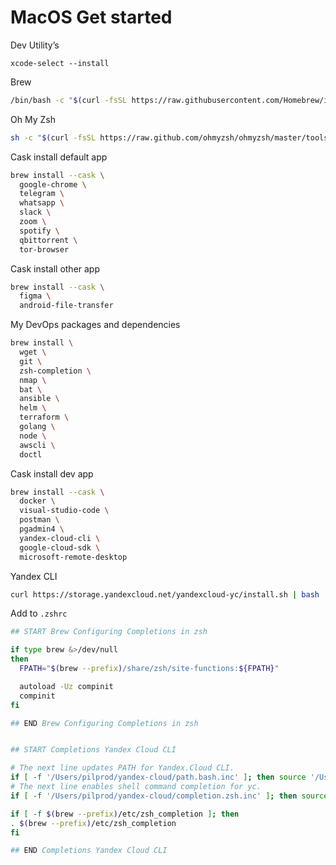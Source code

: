 # MacOS Get started

Dev Utility’s
```
xcode-select --install
```

Brew
```bash
/bin/bash -c "$(curl -fsSL https://raw.githubusercontent.com/Homebrew/install/HEAD/install.sh)" 
```

Oh My Zsh
```bash
sh -c "$(curl -fsSL https://raw.github.com/ohmyzsh/ohmyzsh/master/tools/install.sh)"
```

Cask install default app
```bash
brew install --cask \
  google-chrome \
  telegram \
  whatsapp \
  slack \
  zoom \
  spotify \
  qbittorrent \
  tor-browser
```

Cask install other app
```bash
brew install --cask \
  figma \
  android-file-transfer
```

My DevOps packages and dependencies

```bash
brew install \
  wget \
  git \
  zsh-completion \
  nmap \
  bat \
  ansible \
  helm \
  terraform \
  golang \
  node \
  awscli \
  doctl
```

Cask install dev app
```bash
brew install --cask \
  docker \
  visual-studio-code \
  postman \
  pgadmin4 \
  yandex-cloud-cli \
  google-cloud-sdk \
  microsoft-remote-desktop
```

Yandex CLI
```bash
curl https://storage.yandexcloud.net/yandexcloud-yc/install.sh | bash
```

Add to `.zshrc`

```bash
## START Brew Configuring Completions in zsh

if type brew &>/dev/null
then
  FPATH="$(brew --prefix)/share/zsh/site-functions:${FPATH}"

  autoload -Uz compinit
  compinit
fi

## END Brew Configuring Completions in zsh


## START Completions Yandex Cloud CLI

# The next line updates PATH for Yandex.Cloud CLI.
if [ -f '/Users/pilprod/yandex-cloud/path.bash.inc' ]; then source '/Users/pilprod/yandex-cloud/path.bash.inc'; fi
# The next line enables shell command completion for yc.
if [ -f '/Users/pilprod/yandex-cloud/completion.zsh.inc' ]; then source '/Users/pilprod/yandex-cloud/completion.zsh.inc'; fi

if [ -f $(brew --prefix)/etc/zsh_completion ]; then
. $(brew --prefix)/etc/zsh_completion
fi

## END Completions Yandex Cloud CLI
```
